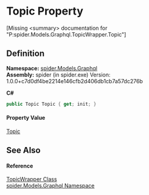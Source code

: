 # Topic Property


\[Missing &lt;summary&gt; documentation for "P:spider.Models.Graphql.TopicWrapper.Topic"\]



## Definition
**Namespace:** <a href="a7324a28-4f46-beaa-9269-26a8fa385391">spider.Models.Graphql</a>  
**Assembly:** spider (in spider.exe) Version: 1.0.0+c7d0df4be2214e146cfb2d406db1cb7a57dc276b

**C#**
``` C#
public Topic Topic { get; init; }
```



#### Property Value
<a href="153a582b-2a0d-e792-d072-b28093bdf4a5">Topic</a>

## See Also


#### Reference
<a href="17a5c54c-9563-c88c-0387-c1906c426251">TopicWrapper Class</a>  
<a href="a7324a28-4f46-beaa-9269-26a8fa385391">spider.Models.Graphql Namespace</a>  
